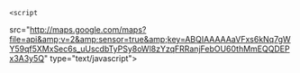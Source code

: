 <!DOCTYPE html PUBLIC "-//W3C//DTD XHTML 1.0 Strict//EN"
  "http://www.w3.org/TR/xhtml1/DTD/xhtml1-strict.dtd">
<html xmlns="http://www.w3.org/1999/xhtml">
    <head>
        <title>Oficina | Cigeracar </title>
        <meta content="text/html; charset=ISO-8859-1" http-equiv="Content-Type"/>
   
    <script
src="http://maps.google.com/maps?file=api&amp;v=2&amp;sensor=true&amp;key=ABQIAAAAAaVFxs6kNq7gWY59qf5XMxSec6s_uUscdbTyPSy8oWl8zYzqFRRanjFebOU60thMmEQQDEPx3A3y5Q"
type="text/javascript"></script>
        <script type="text/javascript">
            var map = null;
            var geocoder = null;
            var from;
            var to;
            var directionsPanel = null;
            var directions = null;
            
            function inicializa() {
                if (GBrowserIsCompatible()) {
                    map = new GMap2(document.getElementById("mapa_base"));
                    map.setCenter(new GLatLng(-22.5489433, -46.6388182), 7);
                    geocoder = new GClientGeocoder();
                    map.addControl( new GSmallMapControl() );
                    map.addControl( new GMapTypeControl() );
                    directionsPanel = document.getElementById("");
                    directions = new GDirections(map, directionsPanel);
                    
                  }
            }
    
            function gerarRota(){
                from = document.getElementById("partida").value;
                to = document.getElementById("destino").value;
                if ( geocoder ) {
                    geocoder.getLatLng(from, 
                        function(point){ 
                            if ( !point ) {
                                alert(from + " não encontrado");
                            } 
                        }
                    );
                    geocoder.getLatLng(to, 
                        function(point){
                            if ( !point ) {
                                alert(to + " não encontrado");
                            } 
                        }
                    );
                    
                    var string = "from: " + from + " to: "+to;
                    directions.clear();
                    directions.load(string);
                    GEvent.addListener(directions, "error", erroGetRoute);
                } else {
                    alert("GeoCoder não identificado");
                }
            }
            
            function erroGetRoute(){
                alert("Não foi possivel traçar a rota de: " + from + " para: " + to );
            }
            
            
    </script>
    </head>
    <body onload="inicializa()" onunload="GUnload()">
        <form id="form_mapa" action="#" method="get">
		<h3>Cigera Car</h3>
            <label for="partida">usuario</label> 
            <input type="text" name="partida" id="partida" value="São Paulo" size="50" />
            <br />
            <label for="destino">oficina</label> 
            <input type="text" name="destino" id="destino" value="Rio de Janeiro" size="50" /> 
            <br />
            <input type="button" name="enviar" id="enviar" value="Gerar Oficinas" onclick="gerarRota()"/>
        </form>
        <div id="mapa_base" style="width: 800px; height: 500px;"></div>
        <div id="route" style="width: 300px; height: 500px; position: absolute; right: 0; top: 0;"></div>
    </body>
</html>
